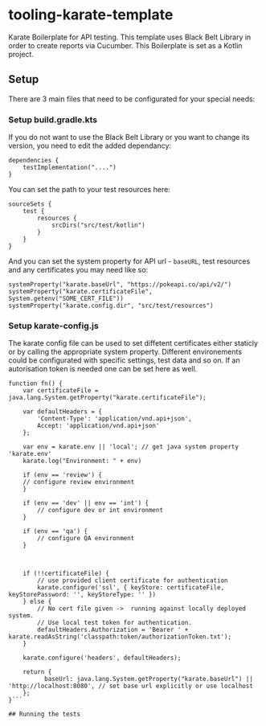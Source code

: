 # tooling-karate-template

Karate Boilerplate for API testing. This template uses Black Belt Library in order to create reports via Cucumber. 
This Boilerplate is set as a Kotlin project. 

## Setup
There are 3 main files that need to be configurated for your special needs: 

### Setup build.gradle.kts

If you do not want to use the Black Belt Library or you want to change its version, you need to edit the added dependancy: 
```
dependencies {
    testImplementation("....")
}
```
You can set the path to your test resources here: 
```
sourceSets {
    test {
        resources {
            srcDirs("src/test/kotlin")
        }
    }
}
```
And you can set the system property for API url - `baseURL`, test resources and any certificates you may need like so: 
```
systemProperty("karate.baseUrl", "https://pokeapi.co/api/v2/")
systemProperty("karate.certificateFile", System.getenv("SOME_CERT_FILE"))
systemProperty("karate.config.dir", "src/test/resources")
```

### Setup karate-config.js

The karate config file can be used to set diffetent certificates either staticly or by calling the appropriate system property. 
Different environements could be configurated with specific settings, test data and so on. 
If an autorisation token is needed one can be set here as well. 
```
function fn() {
    var certificateFile = java.lang.System.getProperty("karate.certificateFile");

    var defaultHeaders = {
        'Content-Type': 'application/vnd.api+json',
        Accept: 'application/vnd.api+json'
    };
  
    var env = karate.env || 'local'; // get java system property 'karate.env'
    karate.log("Environment: " + env)

    if (env == 'review') {
    // configure review environment
    }

    if (env == 'dev' || env == 'int') {
        // configure dev or int environment
    }

    if (env == 'qa') {
        // configure QA environment
    }

    

    if (!!certificateFile) {
        // use provided client certificate for authentication 
        karate.configure('ssl', { keyStore: certificateFile, keyStorePassword: '', keyStoreType: '' })
    } else {
        // No cert file given ->  running against locally deployed system.
        // Use local test token for authentication.
        defaultHeaders.Authorization = 'Bearer ' + karate.readAsString('classpath:token/authorizationToken.txt');
    }

    karate.configure('headers', defaultHeaders);

    return {
          baseUrl: java.lang.System.getProperty("karate.baseUrl") || 'http://localhost:8080', // set base url explicitly or use localhost
    };
}```

## Running the tests

```

```
